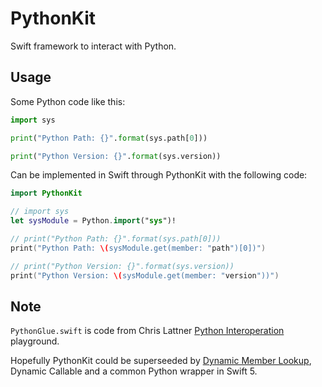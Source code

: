 #  PythonKit

Swift framework to interact with Python.

## Usage

Some Python code like this:

```python
import sys

print("Python Path: {}".format(sys.path[0]))

print("Python Version: {}".format(sys.version))
```

Can be implemented in Swift through PythonKit with the following code:

```swift
import PythonKit

// import sys
let sysModule = Python.import("sys")!

// print("Python Path: {}".format(sys.path[0]))
print("Python Path: \(sysModule.get(member: "path")[0])")

// print("Python Version: {}".format(sys.version))
print("Python Version: \(sysModule.get(member: "version"))")
```

## Note

`PythonGlue.swift` is code from Chris Lattner [Python Interoperation](https://lists.swift.org/pipermail/swift-evolution/Week-of-Mon-20171204/042029.html) playground.

Hopefully PythonKit could be superseeded by [Dynamic Member Lookup](https://github.com/apple/swift-evolution/blob/master/proposals/0195-dynamic-member-lookup.md), Dynamic Callable and a common Python wrapper in Swift 5.

